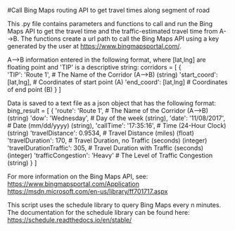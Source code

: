 #Call Bing Maps routing API to get travel times along segment of road

This .py file contains parameters and functions to call and run the Bing Maps API
to get the travel time and the traffic-estimated travel time from A-->B. The functions create
a url path to call the Bing Maps API using a key generated by the user at https://www.bingmapsportal.com/.

A-->B information entered in the following format, where [lat,lng] are floating point and
'TIP' is a descriptive string:
	corridors = [
		{	
			'TIP': 				'Route 1',		# The Name of the Corridor (A-->B) (string)
			'start_coord': 		[lat,lng],		# Coordinates of start point (A)
			'end_coord': 		[lat,lng]		# Coordinates of end point (B)
		}
	]
	
Data is saved to a text file as a json object that has the following format:
	bing_result = [
		{
			'route': 					'Route 1', 			# The Name of the Corridor (A-->B) (string)
			'dow': 						'Wednesday', 		# Day of the week (string),
			'date':						'11/08/2017', 		# Date (mm/dd/yyyy) (string),
			'callTime': 				'17:35:16',			# Time (24-Hour Clock) (string)
			'travelDistance': 			0.9534,				# Travel Distance (miles) (float)
			'travelDuration': 			170,				# Travel Duration, no Traffic (seconds) (integer)
			'travelDurationTraffic': 	305, 				# Travel Duration with Traffic (seconds) (integer)
			'trafficCongestion': 		'Heavy'				# The Level of Traffic Congestion	(string)
		}
	]
	
For more information on the Bing Maps API, see:
	https://www.bingmapsportal.com/Application
	https://msdn.microsoft.com/en-us/library/ff701717.aspx
	
This script uses the schedule library to query Bing Maps every n minutes. The documentation
for the schedule library can be found here:
	https://schedule.readthedocs.io/en/stable/
